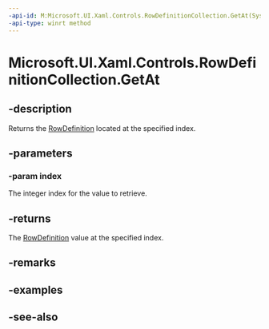 ```yaml
---
-api-id: M:Microsoft.UI.Xaml.Controls.RowDefinitionCollection.GetAt(System.UInt32)
-api-type: winrt method
---
```


<!-- Method syntax
public Windows.UI.Xaml.Controls.RowDefinition GetAt(System.UInt32 index)
-->

# Microsoft.UI.Xaml.Controls.RowDefinitionCollection.GetAt

## -description
Returns the [RowDefinition](rowdefinition.md) located at the specified index.

## -parameters
### -param index
The integer index for the value to retrieve.

## -returns
The [RowDefinition](grid_rowdefinitions.md) value at the specified index.

## -remarks

## -examples

## -see-also
